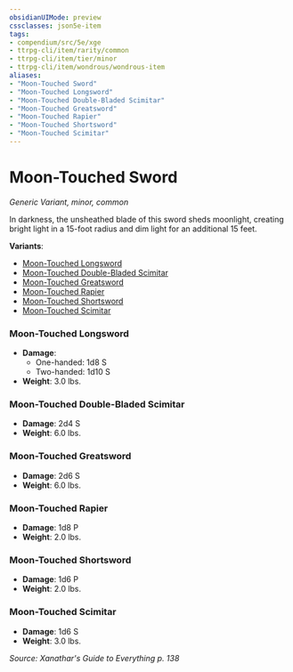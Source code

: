 ```yaml
---
obsidianUIMode: preview
cssclasses: json5e-item
tags:
- compendium/src/5e/xge
- ttrpg-cli/item/rarity/common
- ttrpg-cli/item/tier/minor
- ttrpg-cli/item/wondrous/wondrous-item
aliases: 
- "Moon-Touched Sword"
- "Moon-Touched Longsword"
- "Moon-Touched Double-Bladed Scimitar"
- "Moon-Touched Greatsword"
- "Moon-Touched Rapier"
- "Moon-Touched Shortsword"
- "Moon-Touched Scimitar"
---
```

# Moon-Touched Sword
*Generic Variant, minor, common*  


In darkness, the unsheathed blade of this sword sheds moonlight, creating bright light in a 15-foot radius and dim light for an additional 15 feet.

**Variants**:
- [Moon-Touched Longsword](#Moon-Touched%20Longsword)
- [Moon-Touched Double-Bladed Scimitar](#Moon-Touched%20Double-Bladed%20Scimitar)
- [Moon-Touched Greatsword](#Moon-Touched%20Greatsword)
- [Moon-Touched Rapier](#Moon-Touched%20Rapier)
- [Moon-Touched Shortsword](#Moon-Touched%20Shortsword)
- [Moon-Touched Scimitar](#Moon-Touched%20Scimitar)

### Moon-Touched Longsword

- **Damage**:
  - One-handed: 1d8 S
  - Two-handed: 1d10 S
- **Weight**: 3.0 lbs.

### Moon-Touched Double-Bladed Scimitar

- **Damage**: 2d4 S
- **Weight**: 6.0 lbs.

### Moon-Touched Greatsword

- **Damage**: 2d6 S
- **Weight**: 6.0 lbs.

### Moon-Touched Rapier

- **Damage**: 1d8 P
- **Weight**: 2.0 lbs.

### Moon-Touched Shortsword

- **Damage**: 1d6 P
- **Weight**: 2.0 lbs.

### Moon-Touched Scimitar

- **Damage**: 1d6 S
- **Weight**: 3.0 lbs.


*Source: Xanathar's Guide to Everything p. 138*